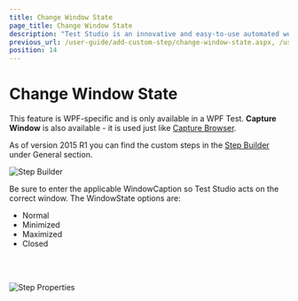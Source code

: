 ```yaml
---
title: Change Window State
page_title: Change Window State
description: "Test Studio is an innovative and easy-to-use automated web, WPF and load testing solution. Test Studio tests support essential technologies like ASP.NET AJAX, Silverlight, PHP and MVC. HTML5, Testing framework, functional testing, performance testing, load testing, exploratory testing, manual testing."
previous_url: /user-guide/add-custom-step/change-window-state.aspx, /user-guide/add-custom-step/change-window-state
position: 14
---
```

# Change Window State

This feature is WPF-specific and is only available in a WPF Test. **Capture Window** is also available - it is used just like <a href="/features/custom-steps/capture" target="_blank">Capture Browser</a>.

As of version 2015 R1 you can find the custom steps in the <a href="/getting-started/test-recording/step-suggestions" target="_blank">Step Builder</a> under General section.

![Step Builder][3]

Be sure to enter the applicable WindowCaption so Test Studio acts on the correct window. The WindowState options are:

-  Normal
-  Minimized
-  Maximized
-  Closed

<br>
<br>

![Step Properties][2]

[1]: /img/features/custom-steps/change-window-state/fig1.png
[2]: /img/features/custom-steps/change-window-state/fig2.png
[3]: /img/features/custom-steps/change-window-state/fig3.png